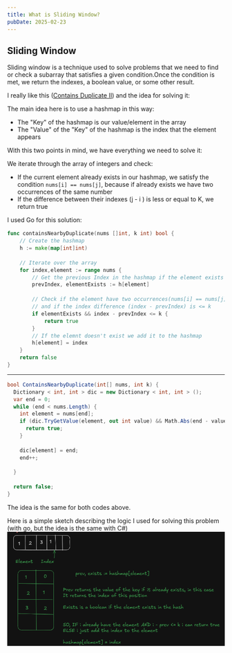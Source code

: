 ```yaml
---
title: What is Sliding Window?
pubDate: 2025-02-23
---
```


## Sliding Window

Sliding window is a technique used to solve problems that we need to find or check a subarray that satisfies a given condition.Once the condition is met, we return the indexes, a boolean value, or some other result.

I really like this ([Contains Duplicate II](https://leetcode.com/problems/contains-duplicate-ii/)) and the idea for solving it:

The main idea here is to use a hashmap in this way:

- The "Key" of the hashmap is our value/element in the array
- The "Value" of the "Key" of the hashmap is the index that the element appears

With this two points in mind, we have everything we need to solve it:

We iterate through the array of integers and check:

- If the current element already exists in our hashmap, we satisfy the condition `nums[i] == nums[j]`, because if already exists we have two occurrences of the same number
- If the difference between their indexes (j - i ) is less or equal to K, we return true

I used Go for this solution:

```go
func containsNearbyDuplicate(nums []int, k int) bool {
	// Create the hashmap
	h := make(map[int]int)

	// Iterate over the array
	for index,element := range nums {
		// Get the previous Index in the hashmap if the element exists
		prevIndex, elementExists := h[element]

		// Check if the element have two occurrences(nums[i] == nums[j])
		// and if the index difference (index - prevIndex) is <= k
		if elementExists && index - prevIndex <= k {
			return true
		}
		// If the elemnt doesn't exist we add it to the hashmap
		h[element] = index
	}
	return false
}
```

---

```cs
bool ContainsNearbyDuplicate(int[] nums, int k) {
  Dictionary < int, int > dic = new Dictionary < int, int > ();
  var end = 0;
  while (end < nums.Length) {
    int element = nums[end];
    if (dic.TryGetValue(element, out int value) && Math.Abs(end - value) <= k) {
      return true;
    }

    dic[element] = end;
    end++;

  }

  return false;
}
```

The idea is the same for both codes above.

Here is a simple sketch describing the logic I used for solving this problem (with go, but the idea is the same with C#)
![](../../../images/excalidraw/sliding-window/sliding-window-sketch.png)
